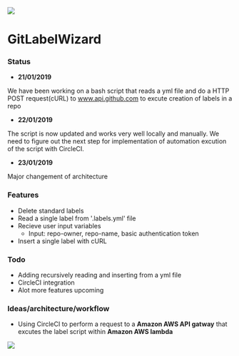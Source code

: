 ![](https://i.gyazo.com/0839e2c4186caee4f3ba67227bf2f5ea.png)

# GitLabelWizard

### Status
- **21/01/2019**

We have been working on a bash script that reads a yml file and do a HTTP POST request(cURL) to www.api.github.com to excute creation of labels in a repo

- **22/01/2019**

The script is now updated and works very well locally and manually. We need to figure out the next step for implementation of automation excution of the script with CircleCI.  

- **23/01/2019**

Major changement of architecture

### Features
* Delete standard labels
* Read a single label from '.labels.yml' file
* Recieve user input variables
  * Input: repo-owner, repo-name, basic authentication token
* Insert a single label with cURL

### Todo
* Adding recursively reading and inserting from a yml file
* CircleCI integration
* Alot more features upcoming

### Ideas/architecture/workflow
- Using CircleCI to perform a request to a **Amazon AWS API gatway** that excutes the label script within **Amazon AWS lambda**

![](https://i.gyazo.com/668723561263c5f100b028a003f9a2d7.png)

